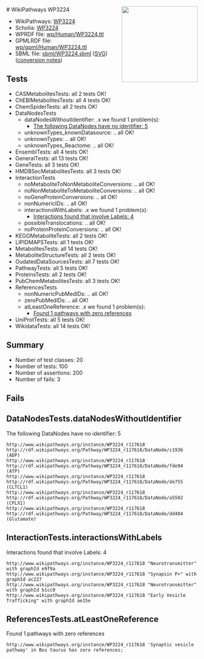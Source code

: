 <img style="float: right; width: 200px" src="../logo.png" />
# WikiPathways WP3224

* WikiPathways: [WP3224](https://identifiers.org/wikipathways:WP3224)
* Scholia: [WP3224](https://scholia.toolforge.org/wikipathways/WP3224)
* WPRDF file: [wp/Human/WP3224.ttl](../wp/Human/WP3224.ttl)
* GPMLRDF file: [wp/gpml/Human/WP3224.ttl](../wp/gpml/Human/WP3224.ttl)
* SBML file: [sbml/WP3224.sbml](../sbml/WP3224.sbml) ([SVG](../sbml/WP3224.svg)) ([conversion notes](../sbml/WP3224.txt))

## Tests
* CASMetabolitesTests: all 2 tests OK!
* ChEBIMetabolitesTests: all 4 tests OK!
* ChemSpiderTests: all 2 tests OK!
* DataNodesTests
    * dataNodesWithoutIdentifier: .x we found 1 problem(s):
        * [The following DataNodes have no identifier: 5](#d2d32fa4)
    * unknownTypes_knownDatasource: .. all OK!
    * unknownTypes: .. all OK!
    * unknownTypes_Reactome: .. all OK!
* EnsemblTests: all 4 tests OK!
* GeneralTests: all 13 tests OK!
* GeneTests: all 3 tests OK!
* HMDBSecMetabolitesTests: all 3 tests OK!
* InteractionTests
    * noMetaboliteToNonMetaboliteConversions: .. all OK!
    * noNonMetaboliteToMetaboliteConversions: .. all OK!
    * noGeneProteinConversions: .. all OK!
    * nonNumericIDs: .. all OK!
    * interactionsWithLabels: .x we found 1 problem(s):
        * [Interactions found that involve Labels: 4](#630d267b)
    * possibleTranslocations: .. all OK!
    * noProteinProteinConversions: .. all OK!
* KEGGMetaboliteTests: all 2 tests OK!
* LIPIDMAPSTests: all 1 tests OK!
* MetabolitesTests: all 14 tests OK!
* MetaboliteStructureTests: all 2 tests OK!
* OudatedDataSourcesTests: all 7 tests OK!
* PathwayTests: all 5 tests OK!
* ProteinsTests: all 2 tests OK!
* PubChemMetabolitesTests: all 3 tests OK!
* ReferencesTests
    * nonNumericPubMedIDs: .. all OK!
    * zeroPubMedIDs: .. all OK!
    * atLeastOneReference: .x we found 1 problem(s):
        * [Found 1 pathways with zero references](#35eb778e)
* UniProtTests: all 5 tests OK!
* WikidataTests: all 14 tests OK!


## Summary

* Number of test classes: 20
* Number of tests: 100
* Number of assertions: 200
* Number of fails: 3

## Fails

<a name="d2d32fa4" />

## DataNodesTests.dataNodesWithoutIdentifier

The following DataNodes have no identifier: 5
```
http://www.wikipathways.org/instance/WP3224_r117618 http://rdf.wikipathways.org/Pathway/WP3224_r117618/DataNode/c1936 (ADP)
http://www.wikipathways.org/instance/WP3224_r117618 http://rdf.wikipathways.org/Pathway/WP3224_r117618/DataNode/fde94 (ATP)
http://www.wikipathways.org/instance/WP3224_r117618 http://rdf.wikipathways.org/Pathway/WP3224_r117618/DataNode/de755 (CLTCL1)
http://www.wikipathways.org/instance/WP3224_r117618 http://rdf.wikipathways.org/Pathway/WP3224_r117618/DataNode/a5502 (CPLX1)
http://www.wikipathways.org/instance/WP3224_r117618 http://rdf.wikipathways.org/Pathway/WP3224_r117618/DataNode/dd404 (Glutamate)
```

<a name="630d267b" />

## InteractionTests.interactionsWithLabels

Interactions found that involve Labels: 4
```
http://www.wikipathways.org/instance/WP3224_r117618 "Neurotransmitter" with graphId e9f9a
http://www.wikipathways.org/instance/WP3224_r117618 "Synapsin P+" with graphId ac227
http://www.wikipathways.org/instance/WP3224_r117618 "Neurotransmitter" with graphId b1cc0
http://www.wikipathways.org/instance/WP3224_r117618 "Early Vesicle Trafficking" with graphId ae15e
```

<a name="35eb778e" />

## ReferencesTests.atLeastOneReference

Found 1 pathways with zero references
```
http://www.wikipathways.org/instance/WP3224_r117618 'Synaptic vesicle pathway' in Bos taurus has zero references; 
```

